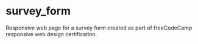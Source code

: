 # survey_form
Responsive web page for a survey form
created as part of freeCodeCamp responsive web design certification.
